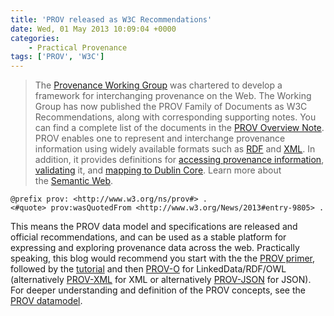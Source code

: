 ```yaml
---
title: 'PROV released as W3C Recommendations'
date: Wed, 01 May 2013 10:09:04 +0000
categories:
    - Practical Provenance
tags: ['PROV', 'W3C']
---
```


> The [Provenance Working Group](http://www.w3.org/2011/prov/) was chartered to develop a framework for interchanging provenance on the Web. The Working Group has now published the PROV Family of Documents as W3C Recommendations, along with corresponding supporting notes. You can find a complete list of the documents in the [PROV Overview Note](http://www.w3.org/TR/2013/NOTE-prov-overview-20130430/). PROV enables one to represent and interchange provenance information using widely available formats such as [RDF](http://www.w3.org/TR/prov-o/) and [XML](http://www.w3.org/TR/prov-xml/). In addition, it provides definitions for [accessing provenance information](http://www.w3.org/TR/prov-aq/), [validating](http://www.w3.org/TR/prov-constraints/) it, and [mapping to Dublin Core](http://www.w3.org/TR/prov-dc/). Learn more about the [Semantic Web](http://www.w3.org/2001/sw/).

```turtle
@prefix prov: <http://www.w3.org/ns/prov#> .
<#quote> prov:wasQuotedFrom <http://www.w3.org/News/2013#entry-9805> .
```

This means the PROV data model and specifications are released and official recommendations, and can be used as a stable platform for expressing and exploring provenance data across the web. Practically speaking, this blog would recommend you start with the the [PROV primer](http://www.w3.org/TR/prov-primer/ "W3C PROV primer"), followed by the [tutorial](../tutorial-prov/) and then [PROV-O](http://www.w3.org/TR/prov-o/) for LinkedData/RDF/OWL (alternatively [PROV-XML](http://www.w3.org/TR/prov-xml/) for XML or alternatively [PROV-JSON](http://provenance.ecs.soton.ac.uk/prov-json/) for JSON). For deeper understanding and definition of the PROV concepts, see the [PROV datamodel](http://www.w3.org/TR/prov-dm/).
